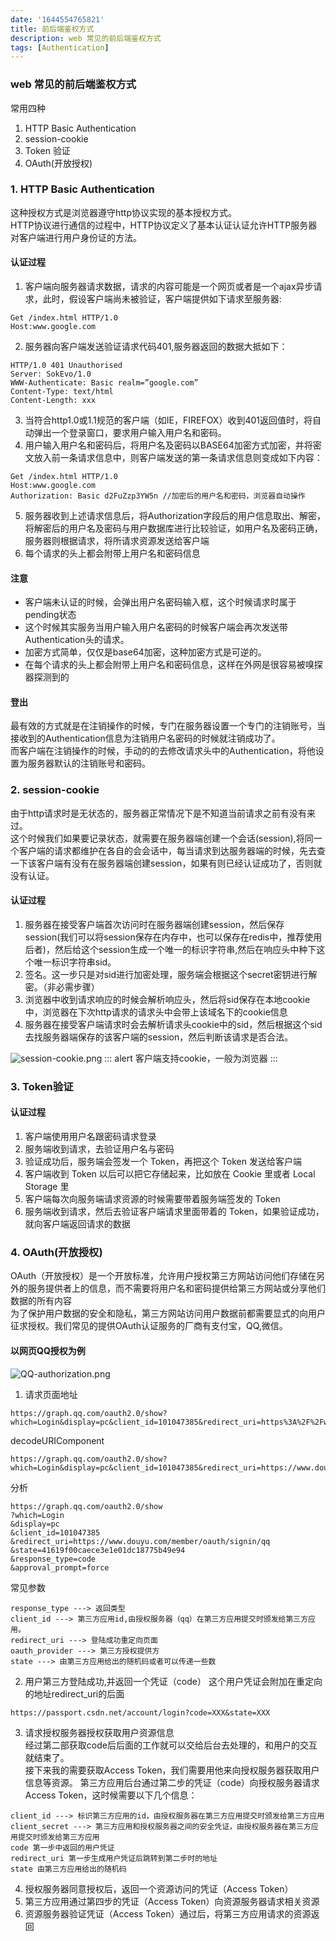 ```yaml
---
date: '1644554765821'
title: 前后端鉴权方式
description: web 常见的前后端鉴权方式
tags: [Authentication]
---
```

### web 常见的前后端鉴权方式
常用四种
1. HTTP Basic Authentication
2. session-cookie
3. Token 验证
4. OAuth(开放授权)
### 1. HTTP Basic Authentication
这种授权方式是浏览器遵守http协议实现的基本授权方式。  
HTTP协议进行通信的过程中，HTTP协议定义了基本认证认证允许HTTP服务器对客户端进行用户身份证的方法。
#### 认证过程
1. 客户端向服务器请求数据，请求的内容可能是一个网页或者是一个ajax异步请求，此时，假设客户端尚未被验证，客户端提供如下请求至服务器:
```
Get /index.html HTTP/1.0
Host:www.google.com
```
2. 服务器向客户端发送验证请求代码401,服务器返回的数据大抵如下：
```
HTTP/1.0 401 Unauthorised
Server: SokEvo/1.0
WWW-Authenticate: Basic realm=”google.com”
Content-Type: text/html
Content-Length: xxx
```
3. 当符合http1.0或1.1规范的客户端（如IE，FIREFOX）收到401返回值时，将自动弹出一个登录窗口，要求用户输入用户名和密码。
4. 用户输入用户名和密码后，将用户名及密码以BASE64加密方式加密，并将密文放入前一条请求信息中，则客户端发送的第一条请求信息则变成如下内容：
```
Get /index.html HTTP/1.0
Host:www.google.com
Authorization: Basic d2FuZzp3YW5n //加密后的用户名和密码，浏览器自动操作
```
5. 服务器收到上述请求信息后，将Authorization字段后的用户信息取出、解密，将解密后的用户名及密码与用户数据库进行比较验证，如用户名及密码正确，服务器则根据请求，将所请求资源发送给客户端
6. 每个请求的头上都会附带上用户名和密码信息
#### 注意
- 客户端未认证的时候，会弹出用户名密码输入框，这个时候请求时属于pending状态
- 这个时候其实服务当用户输入用户名密码的时候客户端会再次发送带Authentication头的请求。
- 加密方式简单，仅仅是base64加密，这种加密方式是可逆的。
- 在每个请求的头上都会附带上用户名和密码信息，这样在外网是很容易被嗅探器探测到的
#### 登出
最有效的方式就是在注销操作的时候，专门在服务器设置一个专门的注销账号，当接收到的Authentication信息为注销用户名密码的时候就注销成功了。  
而客户端在注销操作的时候，手动的的去修改请求头中的Authentication，将他设置为服务器默认的注销账号和密码。
### 2. session-cookie
由于http请求时是无状态的，服务器正常情况下是不知道当前请求之前有没有来过。  
这个时候我们如果要记录状态，就需要在服务器端创建一个会话(session),将同一个客户端的请求都维护在各自的会会话中，每当请求到达服务器端的时候，先去查一下该客户端有没有在服务器端创建session，如果有则已经认证成功了，否则就没有认证。
#### 认证过程
1. 服务器在接受客户端首次访问时在服务器端创建session，然后保存session(我们可以将session保存在内存中，也可以保存在redis中，推荐使用后者)，然后给这个session生成一个唯一的标识字符串,然后在响应头中种下这个唯一标识字符串sid。
2. 签名。这一步只是对sid进行加密处理，服务端会根据这个secret密钥进行解密。（非必需步骤）
3. 浏览器中收到请求响应的时候会解析响应头，然后将sid保存在本地cookie中，浏览器在下次http请求的请求头中会带上该域名下的cookie信息
4. 服务器在接受客户端请求时会去解析请求头cookie中的sid，然后根据这个sid去找服务器端保存的该客户端的session，然后判断该请求是否合法。

![session-cookie.png](~@assets/image/session-cookie.png)
::: alert
客户端支持cookie，一般为浏览器
:::
### 3. Token验证
#### 认证过程
1. 客户端使用用户名跟密码请求登录
2. 服务端收到请求，去验证用户名与密码
3. 验证成功后，服务端会签发一个 Token，再把这个 Token 发送给客户端
4. 客户端收到 Token 以后可以把它存储起来，比如放在 Cookie 里或者 Local Storage 里
5. 客户端每次向服务端请求资源的时候需要带着服务端签发的 Token
6. 服务端收到请求，然后去验证客户端请求里面带着的 Token，如果验证成功，就向客户端返回请求的数据
### 4. OAuth(开放授权)
OAuth（开放授权）是一个开放标准，允许用户授权第三方网站访问他们存储在另外的服务提供者上的信息，而不需要将用户名和密码提供给第三方网站或分享他们数据的所有内容  
为了保护用户数据的安全和隐私，第三方网站访问用户数据前都需要显式的向用户征求授权。我们常见的提供OAuth认证服务的厂商有支付宝，QQ,微信。
#### 以网页QQ授权为例
![QQ-authorization.png](~@assets/image/QQ-authorization.png)
1. 请求页面地址
```
https://graph.qq.com/oauth2.0/show?which=Login&display=pc&client_id=101047385&redirect_uri=https%3A%2F%2Fwww.douyu.com%2Fmember%2Foauth%2Fsignin%2Fqq&state=41619f00caece3e1e01dc18775b49e94&response_type=code&approval_prompt=force
```
decodeURIComponent
```
https://graph.qq.com/oauth2.0/show?which=Login&display=pc&client_id=101047385&redirect_uri=https://www.douyu.com/member/oauth/signin/qq&state=41619f00caece3e1e01dc18775b49e94&response_type=code&approval_prompt=force
```
分析
```
https://graph.qq.com/oauth2.0/show
?which=Login
&display=pc
&client_id=101047385
&redirect_uri=https://www.douyu.com/member/oauth/signin/qq
&state=41619f00caece3e1e01dc18775b49e94
&response_type=code
&approval_prompt=force
```
常见参数
```
response_type ---> 返回类型
client_id ---> 第三方应用id,由授权服务器（qq）在第三方应用提交时颁发给第三方应用。
redirect_uri ---> 登陆成功重定向页面
oauth_provider ---> 第三方授权提供方
state ---> 由第三方应用给出的随机码或者可以传递一些数
```
2. 用户第三方登陆成功,并返回一个凭证（code）
这个用户凭证会附加在重定向的地址redirect_uri的后面

```
https://passport.csdn.net/account/login?code=XXX&state=XXX
```
3. 请求授权服务器授权获取用户资源信息  
经过第二部获取code后后面的工作就可以交给后台去处理的，和用户的交互就结束了。  
接下来我的需要获取Access Token，我们需要用他来向授权服务器获取用户信息等资源。
第三方应用后台通过第二步的凭证（code）向授权服务器请求Access Token，这时候需要以下几个信息：
```
client_id ---> 标识第三方应用的id，由授权服务器在第三方应用提交时颁发给第三方应用
client_secret ---> 第三方应用和授权服务器之间的安全凭证，由授权服务器在第三方应用提交时颁发给第三方应用
code 第一步中返回的用户凭证
redirect_uri 第一步生成用户凭证后跳转到第二步时的地址
state 由第三方应用给出的随机码
```
4. 授权服务器同意授权后，返回一个资源访问的凭证（Access Token）
5. 第三方应用通过第四步的凭证（Access Token）向资源服务器请求相关资源
6. 资源服务器验证凭证（Access Token）通过后，将第三方应用请求的资源返回
